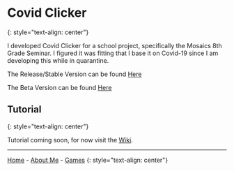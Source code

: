 # Covid Clicker
{: style="text-align: center"}

I developed Covid Clicker for a school project, specifically the Mosaics 8th Grade Seminar. I figured it was fitting that I base it on Covid-19 since I am developing this while in quarantine.

The Release/Stable Version can be found [Here](http://orteil.dashnet.org/igm/?g=http://raw.githubusercontent.com/KethTheMeifwa/CovidClicker/master/release/code/maincode.txt)

The Beta Version can be found [Here](http://orteil.dashnet.org/igm/?g=http://raw.githubusercontent.com/KethTheMeifwa/CovidClicker/master/beta/code/maincode.txt)

## Tutorial
{: style="text-align: center"}

Tutorial coming soon, for now visit the [Wiki](https://github.com/KethTheMeifwa/CovidClicker/wiki).

---

[Home](https://keththemeifwa.github.io) - [About Me](aboutme) - [Games](games)
{: style="text-align: center"}

